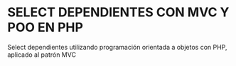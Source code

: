 # SELECT DEPENDIENTES CON MVC Y POO EN PHP
Select dependientes utilizando programación orientada a objetos con PHP, aplicado al patrón MVC
